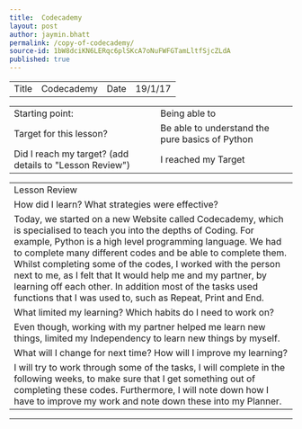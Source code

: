 ```yaml
---
title:  Codecademy
layout: post
author: jaymin.bhatt
permalink: /copy-of-codecademy/
source-id: 1bW8dciKN6LERqc6plSKcA7oNuFWFGTamLltfSjcZLdA
published: true
---
```

<table>
  <tr>
    <td>Title</td>
    <td>Codecademy</td>
    <td>Date</td>
    <td>19/1/17</td>
  </tr>
</table>


<table>
  <tr>
    <td>Starting point:</td>
    <td>Being able to </td>
  </tr>
  <tr>
    <td>Target for this lesson?</td>
    <td>Be able to understand the pure basics of Python</td>
  </tr>
  <tr>
    <td>Did I reach my target? 
(add details to "Lesson Review")</td>
    <td>I reached my Target</td>
  </tr>
</table>


<table>
  <tr>
    <td>Lesson Review</td>
  </tr>
  <tr>
    <td>How did I learn? What strategies were effective? </td>
  </tr>
  <tr>
    <td>Today, we started on a new Website called Codecademy, which is specialised to teach you into the depths of Coding. For example, Python is a high level programming language. We had to complete many different codes and be able to complete them. Whilst completing some of the codes, I worked with the person next to me, as I felt that It would help me and my partner, by learning off each other. In addition most of the tasks used functions that I was used to, such as Repeat, Print and End. </td>
  </tr>
  <tr>
    <td>What limited my learning? Which habits do I need to work on? </td>
  </tr>
  <tr>
    <td>Even though, working with my partner helped me learn new things, limited my Independency to learn new things by myself.</td>
  </tr>
  <tr>
    <td>What will I change for next time? How will I improve my learning?</td>
  </tr>
  <tr>
    <td>I will try to work through some of the tasks, I will complete in the following weeks, to make sure that I get something out of completing these codes. Furthermore, I will note down how I have to improve my work and note down these into my Planner.</td>
  </tr>
</table>


** **

